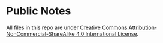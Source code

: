 # Public Notes
All files in this repo are under [Creative Commons Attribution-NonCommercial-ShareAlike 4.0 International License](http://creativecommons.org/licenses/by-nc-sa/4.0/).
